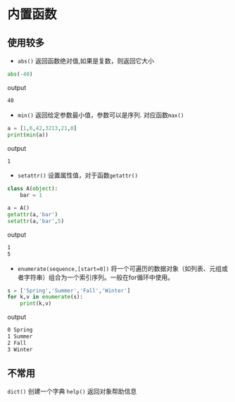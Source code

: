 # 内置函数

## 使用较多
- `abs()` 返回函数绝对值,如果是复数，则返回它大小
```python
abs(-40)
```
output
```bash
40
```


- `min()` 返回给定参数最小值，参数可以是序列. 对应函数`max()`
```python
a = [1,6,42,3213,21,0]
print(min(a))
```
output
```bash
1
```

- `setattr()` 设置属性值，对于函数`getattr()`
```python
class A(object):
    bar = 1

a = A()
getattr(a,'bar')
setattr(a,'bar',5)
```
output
```bash
1
5
```
- `enumerate(sequence,[start=0])` 将一个可遍历的数据对象（如列表、元组或者字符串）组合为一个索引序列。一般在for循环中使用。
```python
s = ['Spring','Summer','Fall','Winter']
for k,v in enumerate(s):
    print(k,v)
```
output
```bash
0 Spring
1 Summer
2 Fall
3 Winter
```
## 不常用
`dict()` 创建一个字典
`help()` 返回对象帮助信息

